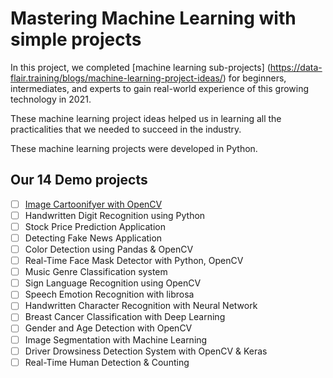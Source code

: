 # Mastering Machine Learning with simple projects

In this project, we completed [machine learning sub-projects]
(https://data-flair.training/blogs/machine-learning-project-ideas/) for
beginners, intermediates, and experts to gain real-world experience of this
growing technology in 2021.

These machine learning project ideas helped us in learning all the
practicalities that we needed to succeed in the industry.

These machine learning projects were developed in Python.

## Our 14 Demo projects

- [ ] [Image Cartoonifyer with OpenCV](opencartoon)
- [ ] Handwritten Digit Recognition using Python
- [ ] Stock Price Prediction Application
- [ ] Detecting Fake News Application
- [ ] Color Detection using Pandas & OpenCV
- [ ] Real-Time Face Mask Detector with Python, OpenCV
- [ ] Music Genre Classification system
- [ ] Sign Language Recognition using OpenCV
- [ ] Speech Emotion Recognition with librosa
- [ ] Handwritten Character Recognition with Neural Network
- [ ] Breast Cancer Classification with Deep Learning
- [ ] Gender and Age Detection with OpenCV
- [ ] Image Segmentation with Machine Learning
- [ ] Driver Drowsiness Detection System with OpenCV & Keras
- [ ] Real-Time Human Detection & Counting
